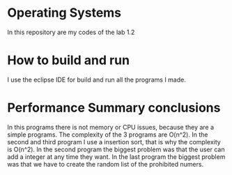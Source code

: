 # Operating Systems
  In this repository are my codes of the lab 1.2

# How to build and run
  I use the eclipse IDE for build and run all the programs I made.

# Performance Summary conclusions 
  In this programs there is not memory or CPU issues, because they are a simple programs. The complexity of the 3 programs are O(n^2). In the second and third program I use a insertion sort, that is why the complexity is O(n^2). In the second program the biggest problem was that the user can add a integer at any time they want. In the last program the biggest problem was that we have to create the random list of the prohibited numers.

